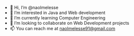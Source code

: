 - 👋 Hi, I’m @naolmelesse
- 👀 I’m interested in Java and Web development
- 🌱 I’m currently learning Computer Engineering
- 💞️ I’m looking to collaborate on Web Development projects
- 📫 You can reach me at naolmelesse91@gmail.com

<!---
naolmelesse/naolmelesse is a ✨ special ✨ repository because its `README.md` (this file) appears on your GitHub profile.
You can click the Preview link to take a look at your changes.
--->
